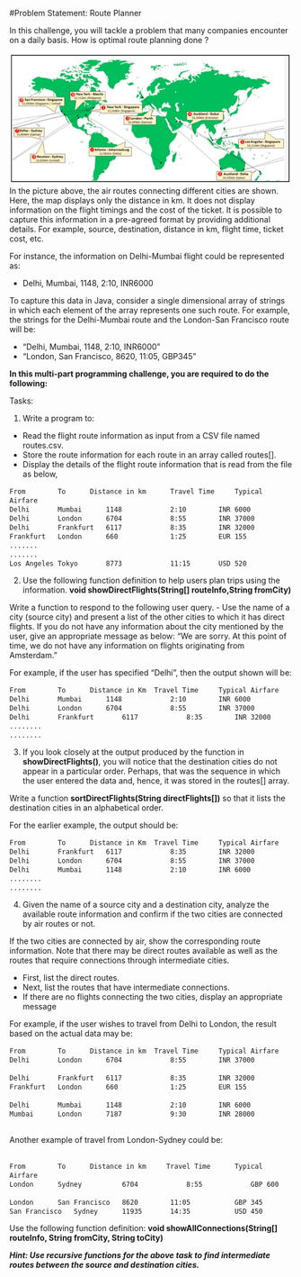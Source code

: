 #Problem Statement: Route Planner

In this challenge, you will tackle a problem that many companies encounter on a daily basis. How is optimal route planning done ?

 
![No image](routes.png)
In the picture above, the air routes connecting different cities are shown. Here, the map displays only the distance in km. It does not display information on the flight timings and the cost of the ticket. It is possible to capture this information in a pre-agreed format by providing additional details. For example, source, destination, distance in km, flight time, ticket cost, etc.
    
For instance, the information on Delhi-Mumbai flight could be represented as:
-	Delhi, Mumbai, 1148, 2:10, INR6000

To capture this data in Java, consider a single dimensional array of strings in which each element of the array represents one such route. For example, the strings for the Delhi-Mumbai route and the London-San Francisco route will be: 

-	“Delhi, Mumbai, 1148, 2:10, INR6000”
-	“London, San Francisco, 8620, 11:05, GBP345” 

**In this multi-part programming challenge, you are required to do the following:**

Tasks:
1.	Write a program to:
- Read the flight route information as input from a CSV file named routes.csv. 
- Store the route information for each route in an array called routes[]. 
- Display the details of the flight route information that is read from the file as below,

````
From		To		Distance in km	    Travel Time		Typical Airfare
Delhi		Mumbai		1148			2:10		INR 6000
Delhi		London		6704			8:55		INR 37000
Delhi		Frankfurt	6117			8:35		INR 32000
Frankfurt	London		660	    		1:25		EUR 155
.......
.......
Los Angeles	Tokyo		8773			11:15		USD 520
````

2. 	Use the following function definition to help users plan trips using the information.
		**void showDirectFlights(String[] routeInfo,String fromCity)**

Write a function to respond to the following user query.
	- Use the name of a city (source city) and present a list of the other cities to which it has direct flights. If you do not have any information about the city mentioned by the user, give an appropriate message as below:
    “We are sorry. At this point of time, we do not have any information on flights originating from Amsterdam.”

For example, if the user has specified “Delhi”, then the output shown will be:

````
From		To		Distance in Km	Travel Time		Typical Airfare
Delhi		Mumbai		1148			2:10		INR 6000
Delhi		London		6704			8:55		INR 37000
Delhi		Frankfurt		6117			8:35		INR 32000
........
........
````

3.	If you look closely at the output produced by the function in **showDirectFlights()**, you will notice that the destination cities do not appear in a particular order. Perhaps, that was the sequence in which the user entered the data and, hence, it was stored in the routes[] array.

Write a function **sortDirectFlights(String directFlights[])** so that it lists the destination cities in an alphabetical order. 

For the earlier example, the output should be:
````
From		To		Distance in Km	Travel Time		Typical Airfare
Delhi		Frankfurt	6117			8:35		INR 32000
Delhi		London		6704			8:55		INR 37000
Delhi		Mumbai		1148			2:10		INR 6000
........
........
````

4.	Given the name of a source city and a destination city, analyze the available route information and confirm if the two cities are connected by air routes or not.

If the two cities are connected by air, show the corresponding route information. Note that there may be direct routes available as well as the routes that require connections through intermediate cities.

 - First, list the direct routes.
 - Next, list the routes that have intermediate connections.
 - If there are no flights connecting the two cities, display an appropriate message

For example, if the user wishes to travel from Delhi to London, the result based on the actual data may be:
````
From		To		Distance in km	Travel Time		Typical Airfare
Delhi		London		6704			8:55		INR 37000

Delhi		Frankfurt	6117			8:35		INR 32000
Frankfurt	London		660		        1:25		EUR 155

Delhi		Mumbai		1148			2:10		INR 6000 
Mumbai	    London		7187			9:30		INR 28000
	
````
Another example of travel from London-Sydney could be:
````

From		To		Distance in km	   Travel Time		Typical Airfare
London	 	Sydney			6704			8:55			GBP 600

London     	San Francisco	8620        11:05       	GBP 345
San Francisco   Sydney      11935       14:35       	USD 450
````
Use the following function definition:
**void showAllConnections(String[] routeInfo, String fromCity, String toCity)**

***Hint: Use recursive functions for the above task to find intermediate routes between the source and destination cities.***
